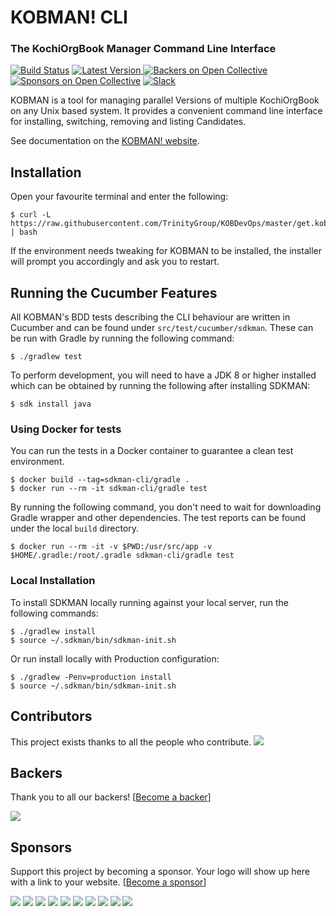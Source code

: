 # KOBMAN! CLI
### The KochiOrgBook Manager Command Line Interface

[![Build Status](https://travis-ci.org/sdkman/sdkman-cli.svg?branch=master)](https://travis-ci.org/sdkman/sdkman-cli)
[![Latest Version](https://api.bintray.com/packages/sdkman/generic/sdkman-cli/images/download.svg) ](https://bintray.com/sdkman/generic/sdkman-cli/_latestVersion)
[![Backers on Open Collective](https://opencollective.com/sdkman/backers/badge.svg)](#backers) 
[![Sponsors on Open Collective](https://opencollective.com/sdkman/sponsors/badge.svg)](#sponsors)
[![Slack](https://slack.sdkman.io/badge.svg)](https://slack.sdkman.io)

KOBMAN is a tool for managing parallel Versions of multiple KochiOrgBook on any Unix based system. It provides a convenient command line interface for installing, switching, removing and listing Candidates.

See documentation on the [KOBMAN! website](https://sdkman.io).

## Installation

Open your favourite terminal and enter the following:

    $ curl -L https://raw.githubusercontent.com/TrinityGroup/KOBDevOps/master/get.kobman.io | bash

If the environment needs tweaking for KOBMAN to be installed, the installer will prompt you accordingly and ask you to restart.

## Running the Cucumber Features

All KOBMAN's BDD tests describing the CLI behaviour are written in Cucumber and can be found under `src/test/cucumber/sdkman`. These can be run with Gradle by running the following command:

    $ ./gradlew test

To perform development, you will need to have a JDK 8 or higher installed which can be obtained by running the following after installing SDKMAN:

    $ sdk install java

### Using Docker for tests

You can run the tests in a Docker container to guarantee a clean test environment.

    $ docker build --tag=sdkman-cli/gradle .
    $ docker run --rm -it sdkman-cli/gradle test

By running the following command, you don't need to wait for downloading Gradle wrapper and other dependencies. The test reports can be found under the local `build` directory.

    $ docker run --rm -it -v $PWD:/usr/src/app -v $HOME/.gradle:/root/.gradle sdkman-cli/gradle test

### Local Installation

To install SDKMAN locally running against your local server, run the following commands:

	$ ./gradlew install
	$ source ~/.sdkman/bin/sdkman-init.sh

Or run install locally with Production configuration:

	$ ./gradlew -Penv=production install
	$ source ~/.sdkman/bin/sdkman-init.sh

## Contributors

This project exists thanks to all the people who contribute. 
<a href="https://github.com/sdkman/sdkman-cli/graphs/contributors"><img src="https://opencollective.com/sdkman/contributors.svg?width=890&button=false" /></a>


## Backers

Thank you to all our backers! [[Become a backer](https://opencollective.com/sdkman#backer)]

<a href="https://opencollective.com/sdkman#backers" target="_blank"><img src="https://opencollective.com/sdkman/backers.svg?width=890"></a>


## Sponsors

Support this project by becoming a sponsor. Your logo will show up here with a link to your website. [[Become a sponsor](https://opencollective.com/sdkman#sponsor)]

<a href="https://opencollective.com/sdkman/sponsor/0/website" target="_blank"><img src="https://opencollective.com/sdkman/sponsor/0/avatar.svg"></a>
<a href="https://opencollective.com/sdkman/sponsor/1/website" target="_blank"><img src="https://opencollective.com/sdkman/sponsor/1/avatar.svg"></a>
<a href="https://opencollective.com/sdkman/sponsor/2/website" target="_blank"><img src="https://opencollective.com/sdkman/sponsor/2/avatar.svg"></a>
<a href="https://opencollective.com/sdkman/sponsor/3/website" target="_blank"><img src="https://opencollective.com/sdkman/sponsor/3/avatar.svg"></a>
<a href="https://opencollective.com/sdkman/sponsor/4/website" target="_blank"><img src="https://opencollective.com/sdkman/sponsor/4/avatar.svg"></a>
<a href="https://opencollective.com/sdkman/sponsor/5/website" target="_blank"><img src="https://opencollective.com/sdkman/sponsor/5/avatar.svg"></a>
<a href="https://opencollective.com/sdkman/sponsor/6/website" target="_blank"><img src="https://opencollective.com/sdkman/sponsor/6/avatar.svg"></a>
<a href="https://opencollective.com/sdkman/sponsor/7/website" target="_blank"><img src="https://opencollective.com/sdkman/sponsor/7/avatar.svg"></a>
<a href="https://opencollective.com/sdkman/sponsor/8/website" target="_blank"><img src="https://opencollective.com/sdkman/sponsor/8/avatar.svg"></a>
<a href="https://opencollective.com/sdkman/sponsor/9/website" target="_blank"><img src="https://opencollective.com/sdkman/sponsor/9/avatar.svg"></a>


